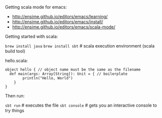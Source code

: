 
Getting scala mode for emacs:

* http://ensime.github.io/editors/emacs/learning/
* http://ensime.github.io/editors/emacs/install/
* http://ensime.github.io/editors/emacs/scala-mode/

Getting started with scala:

`brew install java`
`brew install sbt` # scala execution environment (scala build tool)

hello.scala:

```
object hello { // object name must be the same as the filename
  def main(args: Array[String]): Unit = { // boilerplate
        println("Hello, World")
    }
}
```

Then run:

`sbt run` # executes the file
`sbt console` # gets you an interactive console to try things
